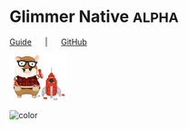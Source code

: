 <!-- _coverpage.md -->

# Glimmer Native <small>ALPHA</small>

<a href="#/guide">Guide</a> &nbsp;&nbsp;&nbsp;&nbsp; | &nbsp;&nbsp;&nbsp;&nbsp; [GitHub](https://github.com/bakerac4/glimmer-native)

<!-- background image -->

<img src="_media/tomster.png" width="20%">
<!-- ![](_media/tomster.png) -->

<!-- background color -->

![color](#f0f0f0)
